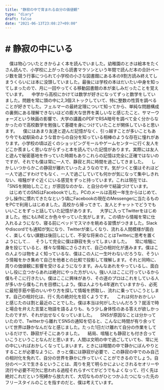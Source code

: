 ```yaml
---
title: "静寂の中で育まれる自分の価値観"
type: "diary"
draft: false
date: "2021-06-13T23:08:27+09:00"
---
```


# # 静寂の中にいる
　僕は物心ついたときからよく本を読んでいました。幼稚園のときは絵本をたくさん読んで、小学校に上がったら読書マラソンという年間で読んだ本の合計ページ数を競う行事につられて小学校の小さな図書館にある本の9割方読み終えてしまうくらいには本に没頭していました。最後には学校の本はだいたい中身を知ってしまったので、月に一回やってくる移動図書館の本が楽しみだったことを覚えています。
　中学から高校にかけては数学が好きになってずっと数学をしていました。問題を常に頭の中に2,3個ストックしていて、特に整数の性質を調べることが好きでした。フェルマーの最終定理について知ってから、単純な問題構成の裏側にある理解できないほどの膨大な世界を美しいなと感じたこと、サマーウォーズという映画の影響で、大学の講義のPDFでRSA暗号を調べて全く分からなかったので高校数学を勉強して基礎を身につけていたことが関係していると思います。
　僕にはあまり友達と遊んだ記憶がなく、引っ越すことが多いこともあり今でも幼馴染のような昔からの自分を知っている相棒のような存在に憧れがあります。小学校の頃は近くのショッピングモールやゲームセンターに行く友人をどこか羨ましく思いながらずっと本を読んでいた記憶があります。実際には友人と遊んで秘密基地を作っていた時期もありこれらの記憶は完全に正確ではないのですが、それでも僕は常に一人で、静寂と共に時間を過ごしてきました。
　しかしいつからかこの静寂が離れていったようなのです。気がつくと僕はそれほど一人で過ごすわけでもなく、一人で過ごしていても何かが気になって集中しきれない、喧騒がすぐ近くにいる感覚をずっと持っています。これは現在では、「SNSを開始したこと」が原因なのかな、と自分の中で結論づけています。
　はじめてのSNSはFacebookでした。PCのメールは高校一年生からはじめて、少し操作に慣れてきたなという頃にFacebookの現在のMessengerに当たるものをPCで利用しはじめました。高校から帰ってきて、友人とチャットでどうでもいいことをずっと話していた記憶があります。
　大学に入ってTwitterをはじめました。他にもLINEとか色々やっていた気がします。この頃から情報を常に仕入れるようになり、寝る前にベッドでスマホを眺める習慣がつきました。Slackやdiscordでも通知が気になり、Twitterが楽しくなり、流れる人間模様が面白く、楽しくない課題は後回しにして、不安な将来のことはTwitterに思考を置くようにして...
　そうして完全に僕は静寂を失ってしまいました。
　常に喧騒に身を投じていると、様々な情報にさらされて、自己の相対化が進みます。僕はこの人よりは物をよく知っているな、僕はこの人に一生叶わないだろうな、そういう情報をかき集めて自己を他者との比較で投影して理解します。それと同時に、周りの価値観に影響を受けるようになります。みんなあれをやっているし、面白いし役に立つからあれは絶対にやった方がいい。強い人はここに行っているから僕もそこに行きたい。僕はここに興味があり、その道のプロはこれをしている人が多いから僕もこれを目標にしよう。僕は人よりも4年遅れていますから、必死に最短手筋や筋のいいやり方を探して情報を摂取し、流れに乗っていこうとします。自己の相対化は、行く先の絶対化を招くようです。
　これは何かおかしいと感じたのは割と最近のことでした。僕は本当は何がしたいんだろう？就活で時と場合を弁えた言葉と物語を語るよりも、もう少し身体性のある答えが欲しかったのですが、それが出せなくなっていました。
　SNSが原因なことは分かっていたので、Twitterから離れてSNSの通知を切ると、こんなに時間が有り余っていて世界は静かなんだなと感じました。たった1日だけ離れて自分の作業をしているだけで、静寂がそこにありました。
　結局、喧騒とも静寂とも付き合っていこうということなんだと思います。人間は文明の中で過ごしていても、常に光の中にいればおかしくなってしまいます。ときには暗闇の中で静かにぼんやりとすることが必要なように、きっと僕には静寂が必要で、この静寂の中でのみ自己の相対化を免れて、自分の世界を静かに作っていくことができるのでしょう。自分のペースで生きるということは、周りを見て明らかによいとされるセオリーや流行や必要不可欠に思われる過程それらすべてがどうでもよくなって、行く先は絶対これだという呪縛から放たれて、大切なものがひとつかふたつになった先のフリースタイルのことを指すのだと、僕は考えています。
